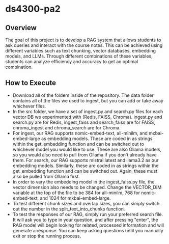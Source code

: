 # ds4300-pa2

## Overview
The goal of this project is to develop a RAG system that allows students to ask queries and interact with the course notes. This can be achieved using different variables such as text chunking, vector databases, embedding models, and LLMs. Through different combinations of these variables, students can analyze efficiency and accuracy to get an optimal combination. 

## How to Execute
- Download all of the folders inside of the repository. The data folder contains all of the files we used to ingest, but you can add or take away whichever files.
- In the src folder, we have a set of ingest.py and search.py files for each vector DB we experimented with (Redis, FAISS, Chroma). ingest.py and search.py are for Redis, ingest_faiss and search_faiss are for FAISS, chroma_ingest and chroma_search are for Chroma.
- For ingest, our RAG supports nomic-embed-text, all-minilm, and mxbai-embed-large as embedding models. These are coded in as strings within the get_embedding function and can be switched out to whichever model you would like to use. These are also Ollama models, so you would also need to pull from Ollama if you don't already have them. For search, our RAG supports mistral:latest and llama3.2 as our embedding models. Similarly, these are coded in as strings within the get_embedding function and can be switched out. Again, these must also be pulled from Ollama first.
- In order to vary the embedding model in the ingest_faiss.py file, the vector dimension also needs to be changed. Change the VECTOR_DIM variable at the top of the file to be 384 for all-minilm, 768 for nomic-embed-text, and 1024 for mxbai-embed-large.
- To test different chunk sizes and overlap sizes, you can simply switch out the number in the split_text_into_chunks function.
- To test the responses of our RAG, simply run your preferred search file. It will ask you to type in your question, and after pressing "enter", the RAG model will begin looking for related, processed information and will generate a response. You can keep asking questions until you manually exit or stop the running process.
